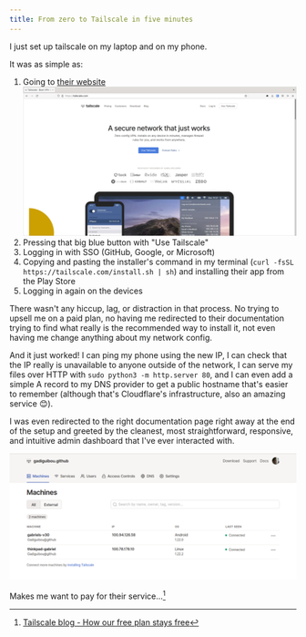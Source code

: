```yaml
---
title: From zero to Tailscale in five minutes
---
```

I just set up tailscale on my laptop and on my phone.

It was as simple as:

1. Going to [their website](https://tailscale.com/)
    ![The Tailscale home page](/assets/images/tailscale-homepage.png)
2. Pressing that big blue button with "Use Tailscale"
3. Logging in with SSO (GitHub, Google, or Microsoft)
4. Copying and pasting the installer's command in my terminal (`curl -fsSL https://tailscale.com/install.sh | sh`) and installing their app from the Play Store
5. Logging in again on the devices

There wasn't any hiccup, lag, or distraction in that process. No trying to upsell me on a paid plan, no having me redirected to their documentation trying to find what really is the recommended way to install it, not even having me change anything about my network config.

And it just worked! I can ping my phone using the new IP, I can check that the IP really is unavailable to anyone outside of the network, I can serve my files over HTTP with `sudo python3 -m http.server 80`, and I can even add a simple A record to my DNS provider to get a public hostname that's easier to remember (although that's Cloudflare's infrastructure, also an amazing service 😊).

I was even redirected to the right documentation page right away at the end of the setup and greeted by the cleanest, most straightforward, responsive, and intuitive admin dashboard that I've ever interacted with.

![The Tailscale admin dashboard](/assets/images/tailscale-admin-dashboard.png)

Makes me want to pay for their service...[^1]

[^1]: [Tailscale blog - How our free plan stays free](https://tailscale.com/blog/free-plan/)